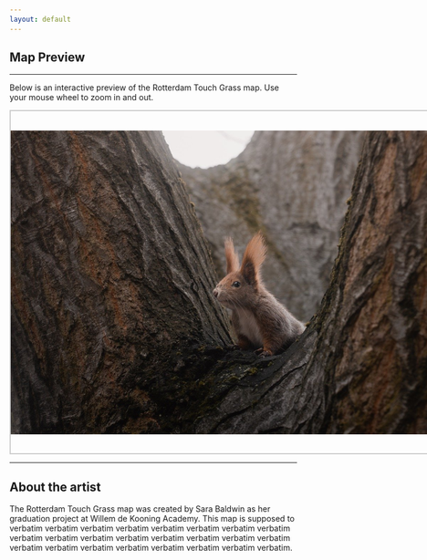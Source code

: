 ```yaml
---
layout: default
---
```


## Map Preview

***

Below is an interactive preview of the Rotterdam Touch Grass map. Use your mouse wheel to zoom in and out.

<div class="image-window">
  <img id="zoom-image" img src="./test_squirrel_img.jpg" alt="Zoomable-Pannable-Map">
</div>

<style>
  .image-window {
    width: 800px;    /* Set your desired window width */
    height: 600px;   /* Set your desired window height */
    overflow: hidden; /* Hide scrollbars initially */
    border: 2px solid #ccc;
    position: relative;
  }

  .image-window img {
    width: 100%; /* Initial size fits the window */
    height: 100%;
    object-fit: contain;
    transform-origin: center center;
    transition: transform 0.1s ease;
    display: block;
  }

  /* When the window is zoomed, allow scrollbars */
  .zoomed .image-window {
    overflow: auto;
  }
</style>

<script>
  document.addEventListener('DOMContentLoaded', function() {
    const container = document.querySelector('.image-window');
    const image = document.getElementById('zoom-image');

    let scale = 1;
    let originX = 0;
    let originY = 0;

    container.addEventListener('wheel', function(e) {
      e.preventDefault();

      // Calculate the cursor position relative to the image
      const rect = image.getBoundingClientRect();
      const offsetX = e.clientX - rect.left;
      const offsetY = e.clientY - rect.top;

      // Update origin to the cursor position
      const originPercentX = (offsetX / image.width) * 100;
      const originPercentY = (offsetY / image.height) * 100;
      image.style.transformOrigin = `${originPercentX}% ${originPercentY}%`;

      // Adjust scale
      const scaleAmount = e.deltaY < 0 ? 1.1 : 0.9;
      scale *= scaleAmount;
      scale = Math.min(Math.max(1, scale), 5);

      // Apply scaling
      image.style.transform = `scale(${scale})`;

      // Toggle overflow
      if (scale > 1) {
        container.style.overflow = 'auto';
      } else {
        container.style.overflow = 'hidden';
      }
    });

    // Resize the image to fit the container on page load
    window.addEventListener('resize', () => {
      image.style.width = '100%';
      image.style.height = '100%';
      image.style.objectFit = 'contain';
      image.style.transform = `scale(${scale})`;
    });

    // Ensure it's reset on load
    image.style.transform = `scale(${scale})`;
  });
</script>

***

## About the artist

The Rotterdam Touch Grass map was created by Sara Baldwin as her graduation project at Willem de Kooning Academy. This map is supposed to verbatim verbatim verbatim verbatim verbatim verbatim verbatim verbatim verbatim verbatim verbatim verbatim verbatim verbatim verbatim verbatim verbatim verbatim verbatim verbatim verbatim verbatim verbatim verbatim.
